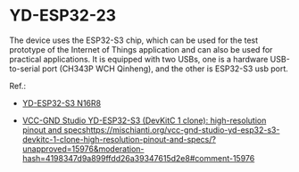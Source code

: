 # YD-ESP32-23
The device uses the ESP32-S3 chip, which can be used for the test prototype of the Internet of Things application and can also be used for practical applications. It is equipped with two USBs, one is a hardware USB-to-serial port (CH343P WCH Qinheng), and the other is ESP32-S3 usb port.

Ref.:

- [YD-ESP32-S3 N16R8](https://circuitpython.org/board/yd_esp32_s3_n16r8/)

- [VCC-GND Studio YD-ESP32-S3 (DevKitC 1 clone): high-resolution pinout and specs](https://mischianti.org/vcc-gnd-studio-yd-esp32-s3-devkitc-1-clone-high-resolution-pinout-and-specs/?unapproved=15976&moderation-hash=4198347d9a899ffdd26a39347615d2e8#comment-15976)https://mischianti.org/vcc-gnd-studio-yd-esp32-s3-devkitc-1-clone-high-resolution-pinout-and-specs/?unapproved=15976&moderation-hash=4198347d9a899ffdd26a39347615d2e8#comment-15976
